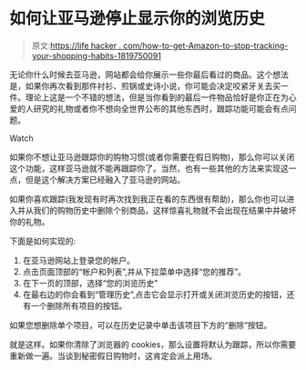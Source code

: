 # 如何让亚马逊停止显示你的浏览历史

> 原文:[https://life hacker . com/how-to-get-Amazon-to-stop-tracking-your-shopping-habits-1819750091](https://lifehacker.com/how-to-get-amazon-to-stop-tracking-your-shopping-habits-1819750091)

无论你什么时候去亚马逊，网站都会给你展示一些你最后看过的商品。这个想法是，如果你再次看到那件衬衫、煎锅或史诗小说，你可能会决定咬紧牙关去买一件。理论上这是一个不错的想法，但是当你看到的最后一件物品恰好是你正在为心爱的人研究的礼物或者你不想向全世界公布的其他东西时，跟踪功能可能会有点问题。

Watch

如果你不想让亚马逊跟踪你的购物习惯(或者你需要在假日购物)，那么你可以关闭这个功能，这样亚马逊就不能再跟踪你了。当然，也有一些其他的方法来实现这一点，但是这个解决方案已经融入了亚马逊的网站。

如果你喜欢跟踪(我发现有时再次找到我正在看的东西很有帮助)，那么你也可以进入并从我们的购物历史中删除个别商品，这样惊喜礼物就不会出现在结果中并破坏你的礼物。

下面是如何实现的:

1.  在亚马逊网站上登录您的帐户。
2.  点击页面顶部的“帐户和列表”,并从下拉菜单中选择“您的推荐”。
3.  在下一页的顶部，选择“您的浏览历史”
4.  在最右边的你会看到“管理历史”,点击它会显示打开或关闭浏览历史的按钮，还有一个删除所有项目的按钮。

如果您想删除单个项目，可以在历史记录中单击该项目下方的“删除”按钮。

就是这样。如果你清除了浏览器的 cookies，那么设置将默认为跟踪，所以你需要重新做一遍。当谈到秘密假日购物时，这肯定会派上用场。